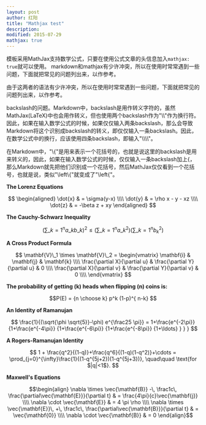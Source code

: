 ```yaml
---
layout: post
author: 红阳
title: "Mathjax test"
description: 
modified: 2015-07-29
mathjax: true
---
```

模板采用MathJax支持数学公式，只要在使用公式文章的头信息加入`mathjax: true`就可以使用。
markdown和mathjax有少许冲突，所以在使用时常常遇到一些问题，下面就把常见的问题列出来，以作参考。


由于这两者的语法有少许冲突，所以在使用时常常遇到一些问题，下面就把常见的问题列出来，以作参考。

<span class="more"></span>

backslash的问题。Markdown中，backslash是用作转义字符的，虽然MathJax(LaTeX)中也会用作转义，但也使用两个backslash作为"\\\\"作为换行符。因此，如果在输入数学公式的时候，如果仅仅输入两条backslash，那么会导致Markdown将这个识别成backslash的转义，即仅仅输入一条backslash。因此，在数学公式中的换行，应该使用四条backslash，即输入"\\\\\\\\"。

在Markdown中，"\\{"是用来表示一个花括号的，也就是说这里的backslash是用来转义的，因此，如果在输入数学公式的时候，仅仅输入一条backslash加上{，那么Markdown就先把他们识别成一个花括号，然后MathJax仅仅看到一个花括号，也就是说，类似"\left\\{"就变成了"\left{"。

**The Lorenz Equations**

$$
\begin{aligned}
  \dot{x} & = \sigma(y-x) \\\\
  \dot{y} & = \rho x - y - xz \\\\
  \dot{z} & = -\beta z + xy
\end{aligned}
$$

**The Cauchy-Schwarz Inequality**

$$
( \sum\_{k=1}^n a\_k b\_k )^2 \leq
 ( \sum\_{k=1}^n a\_k^2 ) ( \sum\_{k=1}^n b_k^2 )
$$

**A Cross Product Formula**

$$
  \mathbf{V}\_1 \times \mathbf{V}\_2 =
  \begin{vmatrix}
    \mathbf{i} & \mathbf{j} & \mathbf{k} \\\\
    \frac{\partial X}{\partial u} & \frac{\partial Y}{\partial u} & 0 \\\\
    \frac{\partial X}{\partial v} & \frac{\partial Y}{\partial v} & 0 \\\\
  \end{vmatrix}
$$

**The probability of getting \(k\) heads when flipping \(n\) coins is:**

$$P(E) = {n \choose k} p^k (1-p)^{ n-k} $$

**An Identity of Ramanujan**

$$
   \frac{1}{(\sqrt{\phi \sqrt{5}}-\phi) e^{\frac25 \pi}} =
     1+\frac{e^{-2\pi}} {1+\frac{e^{-4\pi}} {1+\frac{e^{-6\pi}}
      {1+\frac{e^{-8\pi}} {1+\ldots} } } }
$$

**A Rogers-Ramanujan Identity**

$$
  1 +  \frac{q^2}{(1-q)}+\frac{q^6}{(1-q)(1-q^2)}+\cdots =
    \prod_{j=0}^{\infty}\frac{1}{(1-q^{5j+2})(1-q^{5j+3})},
     \quad\quad \text{for $|q|<1$}.
$$

**Maxwell's Equations**


$$\begin{align}
  \nabla \times \vec{\mathbf{B}} -\, \frac1c\, \frac{\partial\vec{\mathbf{E}}}{\partial t} & = \frac{4\pi}{c}\vec{\mathbf{j}} \\\\
  \nabla \cdot \vec{\mathbf{E}} & = 4 \pi \rho \\\\
  \nabla \times \vec{\mathbf{E}}\, +\, \frac1c\, \frac{\partial\vec{\mathbf{B}}}{\partial t} & = \vec{\mathbf{0}} \\\\
  \nabla \cdot \vec{\mathbf{B}} & = 0
\end{align}$$